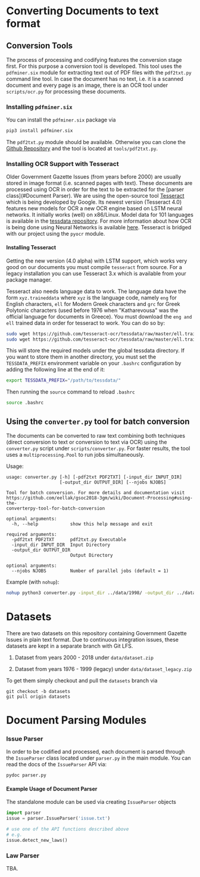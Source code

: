 # Converting Documents to text format

## Conversion Tools

The process of processing and codifying features the conversion stage first. For this purpose a conversion tool is developed. This tool uses the `pdfminer.six` module for extracting text out of PDF files with the `pdf2txt.py` command line tool. In case the document has no text, i.e. it is a scanned document and every page is an image, there is an OCR tool under `scripts/ocr.py` for processing these documents.

### Installing `pdfminer.six`

You can install the `pdfminer.six` package via 

```bash
pip3 install pdfminer.six
```

The `pdf2txt.py` module should be available. Otherwise you can clone the [Github Repository](https://github.com/pdfminer/pdfminer.six) and the tool is located at `tools/pdf2txt.py`. 



### Installing OCR Support with Tesseract 

Older Government Gazette Issues (from years before 2000) are usually stored in image format (i.e. scanned pages with text). These documents are processed using OCR in order for the text to be extracted for the [parser class](#Document Parser). We are using the open-source tool [Tesseract](https://github.com/tesseract-ocr/tesseract) which is being developed by Google. Its newest version (Tesseract 4.0) features new models for OCR a new OCR engine based on LSTM neural networks. It initially works (well) on x86/Linux. Model data for 101 languages is available in the [tessdata repository](https://github.com/tesseract-ocr/tessdata). For more information about how OCR is being done using Neural Networks is available [here](https://github.com/tesseract-ocr/tesseract/wiki/NeuralNetsInTesseract4.00). Tesseract is bridged with our project using the `pyocr` module. 

#### Installing Tesseract

Getting the new version (4.0 alpha) with LSTM support, which works very good on our documents you must compile `tesseract` from source. For a legacy installation you can use Tesseract 3.x which is available from your package manager. 

Tesseract also needs language data to work. The language data have the form `xyz.traineddata` where `xyz` is the language code, namely `eng` for English characters, `ell` for Modern Greek characters and `grc` for Greek Polytonic characters (used before 1976 when "Katharevousa" was the official language for documents in Greece). You must download the `eng and ` `ell` trained data in order for tesseract to work. You can do so by:

```bash
sudo wget https://github.com/tesseract-ocr/tessdata/raw/master/ell.traineddata -P /usr/share/tesseract-ocr/tessdata/ && 
sudo wget https://github.com/tesseract-ocr/tessdata/raw/master/ell.traineddata -P /usr/share/tesseract-ocr/tessdata/
```

This will store the required models under the global tessdata directory. If you want to store them in another directory, you must set the `TESSDATA_PREFIX` environment variable on your `.bashrc` configuration by adding the following line at the end of it:

```bash
export TESSDATA_PREFIX="/path/to/tessdata/"
```

Then running  the `source` command to reload  `.bashrc` 

```bash
source .bashrc
```



## Using the `converter.py` tool for batch conversion 

The documents can be converted to raw text combining both techniques (direct conversion to text or conversion to text via OCR) using the `converter.py` script under `scripts/converter.py`.  For faster results, the tool uses a `multiprocessing.Pool` to run jobs simultaneously. 

Usage:

```
usage: converter.py [-h] [-pdf2txt PDF2TXT] [-input_dir INPUT_DIR]
                    [-output_dir OUTPUT_DIR] [--njobs NJOBS]

Tool for batch conversion. For more details and documentation visit
https://github.com/eellak/gsoc2018-3gm/wiki/Document-Processing#using-the-
converterpy-tool-for-batch-conversion

optional arguments:
  -h, --help            show this help message and exit

required arguments:
  -pdf2txt PDF2TXT      pdf2txt.py Executable
  -input_dir INPUT_DIR  Input Directory
  -output_dir OUTPUT_DIR
                        Output Directory

optional arguments:
  --njobs NJOBS         Number of parallel jobs (default = 1)
```

Example (with `nohup`):

```bash
nohup python3 converter.py -input_dir ../data/1998/ -output_dir ../data/1998/ -pdf2txt pdf2txt.py &
```

# Datasets 

There are two datasets on this repository containing Government Gazette Issues in plain text format.
Due to continuous integration issues, these datasets are kept in a separate branch with Git LFS. 

1. Dataset from years 2000 - 2018 under `data/dataset.zip`

2. Dataset from years 1976 - 1999 (legacy) under `data/dataset_legacy.zip`

To get them simply checkout and pull the `datasets` branch via 

```
git checkout -b datasets
git pull origin datasets 
```

# Document Parsing Modules

### Issue Parser

In order to be codified and processed, each document is parsed through the `IssueParser` class located under `parser.py` in the main module. You can read the docs of the `IssueParser` API via:

```bash
pydoc parser.py
```

#### Example Usage of Document Parser

The standalone module can be used via creating `IssueParser`  objects 

```python
import parser
issue = parser.IssueParser('issue.txt')

# use one of the API functions described above 
# e.g. 
issue.detect_new_laws()
```

### Law Parser

TBA.

 

